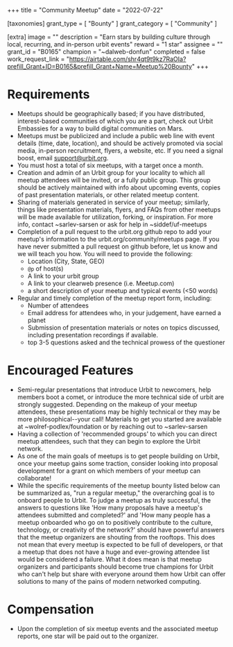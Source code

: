 +++
title = "Community Meetup"
date = "2022-07-22"

[taxonomies]
grant_type = [ "Bounty" ]
grant_category = [ "Community" ]

[extra]
image = ""
description = "Earn stars by building culture through local, recurring, and in-person urbit events"
reward = "1 star"
assignee = ""
grant_id = "B0165"
champion = "~dalweb-donfun"
completed = false
work_request_link = "https://airtable.com/shr4qt9t9kz7RaOIa?prefill_Grant+ID=B0165&prefill_Grant+Name=Meetup%20Bounty"
+++

# Requirements
- Meetups should be geographically based; if you have distributed, interest-based communities of which you are a part, check out Urbit Embassies for a way to build digital communities on Mars.
- Meetups must be publicized and include a public web line with event details (time, date, location), and should be actively promoted via social media, in-person recruitment, flyers, a website, etc. If you need a signal boost, email support@urbit.org.
- You must host a total of six meetups, with a target once a month.
- Creation and admin of an Urbit group for your locality to which all meetup attendees will be invited, or a fully public group. This group should be actively maintained with info about upcoming events, copies of past presentation materials, or other related meetup content.
- Sharing of materials generated in service of your meetup; similarly, things like presentation materials, flyers, and FAQs from other meetups will be made available for utilization, forking, or inspiration. For more info, contact ~sarlev-sarsen or ask for help in ~siddef/uf-meetups
- Completion of a pull request to the urbit.org github repo to add your meetup's information to the urbit.org/community/meetups page. If you have never submitted a pull request on github before, let us know and we will teach you how. You will need to provide the following:
	- Location (City, State, GEO)
	- `@p` of host(s)
	- A link to your urbit group
	- A link to your clearweb presence (i.e. Meetup.com)
	- a short description of your meetup and typical events (<50 words)
- Regular and timely completion of the meetup report form, including:
	- Number of attendees
	- Email address for attendees who, in your judgement, have earned a planet
	- Submission of presentation materials or notes on topics discussed, including presentation recordings if available.
	- top 3-5 questions asked and the technical prowess of the questioner
# Encouraged Features
- Semi-regular presentations that introduce Urbit to newcomers, help members boot a comet, or introduce the more technical side of urbit are strongly suggested. Depending on the makeup of your meetup attendees, these presentations may be highly technical or they may be more philosophical--your call! Materials to get you started are available at ~wolref-podlex/foundation or by reaching out to ~sarlev-sarsen
- Having a collection of 'recommended groups' to which you can direct meetup attendees, such that they can begin to explore the Urbit network.
- As one of the main goals of meetups is to get people building on Urbit, once your meetup gains some traction, consider looking into proposal development for a grant on which members of your meetup can collaborate!
- While the specific requirements of the meetup bounty listed below can be summarized as, "run a regular meetup," the overarching goal is to onboard people to Urbit. To judge a meetup as truly successful, the answers to questions like 'How many proposals have a meetup's attendees submitted and completed?' and 'How many people has a meetup onboarded who go on to positively contribute to the culture, technology, or creativity of the network?' should have powerful answers that the meetup organizers are shouting from the rooftops. This does not mean that every meetup is expected to be full of developers, or that a meetup that does not have a huge and ever-growing attendee list would be considered a failure. What it does mean is that meetup organizers and participants should become true champions for Urbit who can't help but share with everyone around them how Urbit can offer solutions to many of the pains of modern networked computing.
# Compensation
- Upon the completion of six meetup events and the associated meetup reports, one star will be paid out to the organizer.
